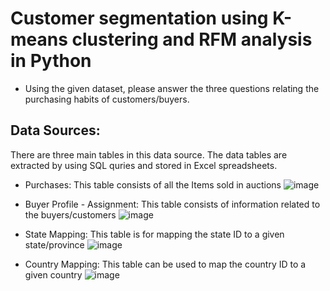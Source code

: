 # Customer segmentation using K-means clustering and RFM analysis in Python

- Using the given dataset, please answer the three questions relating the purchasing habits of customers/buyers.

## Data Sources:
There are three main tables in this data source. The data tables are extracted by using SQL quries and stored in Excel spreadsheets.
- Purchases: This table consists of all the Items sold in auctions
  ![image](https://user-images.githubusercontent.com/27827295/154782102-4de7c5fd-8d17-4ce6-8558-a5f0cb8e1f6f.png)
  
- Buyer Profile - Assignment: This table consists of information related to the buyers/customers
  ![image](https://user-images.githubusercontent.com/27827295/154782146-ea3e0594-52fe-4224-93f7-f91862d149c3.png)

- State Mapping: This table is for mapping the state ID to a given state/province
  ![image](https://user-images.githubusercontent.com/27827295/154782167-9b31f358-761b-45ee-a716-ae4adeae5e8c.png)

- Country Mapping: This table can be used to map the country ID to a given country
  ![image](https://user-images.githubusercontent.com/27827295/154782214-7658518a-ff34-43bb-af17-9ae06bb4d55f.png)
